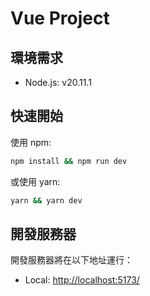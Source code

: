 # Vue Project

## 環境需求

- Node.js: v20.11.1

## 快速開始

使用 npm:
```bash
npm install && npm run dev
```

或使用 yarn:
```bash
yarn && yarn dev
```

## 開發服務器

開發服務器將在以下地址運行：
- Local: [http://localhost:5173/](http://localhost:5173/)
